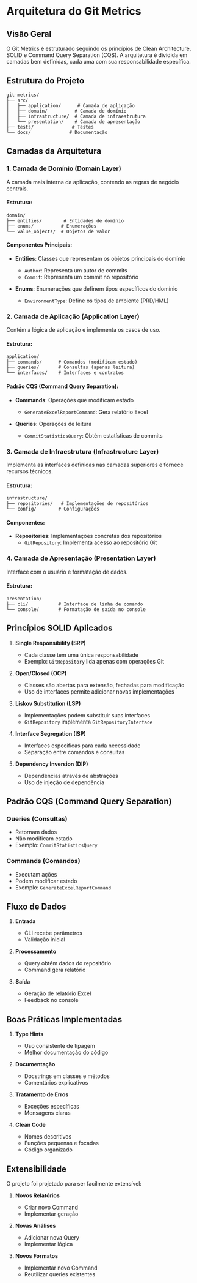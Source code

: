 # Arquitetura do Git Metrics

## Visão Geral

O Git Metrics é estruturado seguindo os princípios de Clean Architecture, SOLID e Command Query Separation (CQS). A arquitetura é dividida em camadas bem definidas, cada uma com sua responsabilidade específica.

## Estrutura do Projeto

```
git-metrics/
├── src/
│   ├── application/      # Camada de aplicação
│   ├── domain/          # Camada de domínio
│   ├── infrastructure/  # Camada de infraestrutura
│   └── presentation/    # Camada de apresentação
├── tests/              # Testes
└── docs/              # Documentação
```

## Camadas da Arquitetura

### 1. Camada de Domínio (Domain Layer)

A camada mais interna da aplicação, contendo as regras de negócio centrais.

#### Estrutura:
```
domain/
├── entities/        # Entidades de domínio
├── enums/          # Enumerações
└── value_objects/  # Objetos de valor
```

#### Componentes Principais:
- **Entities**: Classes que representam os objetos principais do domínio
  - `Author`: Representa um autor de commits
  - `Commit`: Representa um commit no repositório

- **Enums**: Enumerações que definem tipos específicos do domínio
  - `EnvironmentType`: Define os tipos de ambiente (PRD/HML)

### 2. Camada de Aplicação (Application Layer)

Contém a lógica de aplicação e implementa os casos de uso.

#### Estrutura:
```
application/
├── commands/      # Comandos (modificam estado)
├── queries/       # Consultas (apenas leitura)
└── interfaces/    # Interfaces e contratos
```

#### Padrão CQS (Command Query Separation):
- **Commands**: Operações que modificam estado
  - `GenerateExcelReportCommand`: Gera relatório Excel

- **Queries**: Operações de leitura
  - `CommitStatisticsQuery`: Obtém estatísticas de commits

### 3. Camada de Infraestrutura (Infrastructure Layer)

Implementa as interfaces definidas nas camadas superiores e fornece recursos técnicos.

#### Estrutura:
```
infrastructure/
├── repositories/   # Implementações de repositórios
└── config/        # Configurações
```

#### Componentes:
- **Repositories**: Implementações concretas dos repositórios
  - `GitRepository`: Implementa acesso ao repositório Git

### 4. Camada de Apresentação (Presentation Layer)

Interface com o usuário e formatação de dados.

#### Estrutura:
```
presentation/
├── cli/           # Interface de linha de comando
└── console/       # Formatação de saída no console
```

## Princípios SOLID Aplicados

1. **Single Responsibility (SRP)**
   - Cada classe tem uma única responsabilidade
   - Exemplo: `GitRepository` lida apenas com operações Git

2. **Open/Closed (OCP)**
   - Classes são abertas para extensão, fechadas para modificação
   - Uso de interfaces permite adicionar novas implementações

3. **Liskov Substitution (LSP)**
   - Implementações podem substituir suas interfaces
   - `GitRepository` implementa `GitRepositoryInterface`

4. **Interface Segregation (ISP)**
   - Interfaces específicas para cada necessidade
   - Separação entre comandos e consultas

5. **Dependency Inversion (DIP)**
   - Dependências através de abstrações
   - Uso de injeção de dependência

## Padrão CQS (Command Query Separation)

### Queries (Consultas)
- Retornam dados
- Não modificam estado
- Exemplo: `CommitStatisticsQuery`

### Commands (Comandos)
- Executam ações
- Podem modificar estado
- Exemplo: `GenerateExcelReportCommand`

## Fluxo de Dados

1. **Entrada**
   - CLI recebe parâmetros
   - Validação inicial

2. **Processamento**
   - Query obtém dados do repositório
   - Command gera relatório

3. **Saída**
   - Geração de relatório Excel
   - Feedback no console

## Boas Práticas Implementadas

1. **Type Hints**
   - Uso consistente de tipagem
   - Melhor documentação do código

2. **Documentação**
   - Docstrings em classes e métodos
   - Comentários explicativos

3. **Tratamento de Erros**
   - Exceções específicas
   - Mensagens claras

4. **Clean Code**
   - Nomes descritivos
   - Funções pequenas e focadas
   - Código organizado

## Extensibilidade

O projeto foi projetado para ser facilmente extensível:

1. **Novos Relatórios**
   - Criar novo Command
   - Implementar geração

2. **Novas Análises**
   - Adicionar nova Query
   - Implementar lógica

3. **Novos Formatos**
   - Implementar novo Command
   - Reutilizar queries existentes 